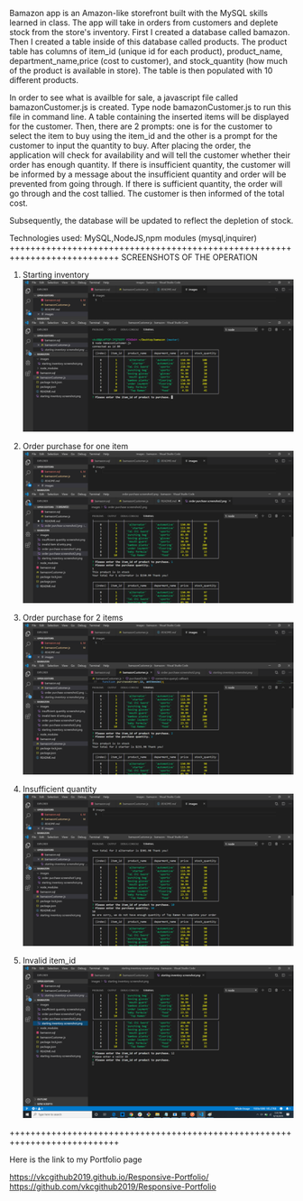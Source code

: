 Bamazon app is an Amazon-like storefront built with the MySQL skills learned in class. 
The app will take in orders from customers and deplete stock from the store's inventory. 
First I created a database called bamazon. Then I created a table inside of this database
called products. The product table has columns of item_id (unique id for each product), 
product_name, department_name,price (cost to customer), and stock_quantity (how much of the 
product is available in store). The table is then populated with 10 different products. 

In order to see what is availble for sale, a javascript file called bamazonCustomer.js is 
created. Type node bamazonCustomer.js to run this file in command line. A table containing the inserted items will be displayed for the customer. Then, there are 2 prompts: one is for the customer to select 
the item to buy using the item_id and the other is a prompt for the customer to input the quantity 
to buy. After placing the order, the application will check for availability and will tell the customer 
whether their order has enough quantity. If there is insufficient quantity, the customer will be 
informed by a message about the insufficient quantity and order will be prevented from going through.
If there is sufficient quantity, the order will go through and the cost tallied. The customer is then
informed of the total cost. 

Subsequently, the database will be updated to reflect the depletion of stock. 

Technologies used: MySQL,NodeJS,npm modules (mysql,inquirer)
+++++++++++++++++++++++++++++++++++++++++++++++++++++++++++++++++++++++++++
SCREENSHOTS OF THE OPERATION

1.  Starting inventory
 ![images](https://github.com/vkcgithub2019/bamazon/blob/master/images/starting%20inventory%20screenshot.png)

2.  Order purchase for one item
 ![images](https://github.com/vkcgithub2019/bamazon/blob/master/images/order%20purchase%20screenshot1.png) 

3.  Order purchase for 2 items
 ![images](https://github.com/vkcgithub2019/bamazon/blob/master/images/order%20purchase%20screenshot2.png) 

4.  Insufficient quantity
 ![images](https://github.com/vkcgithub2019/bamazon/blob/master/images/insufficient%20quantity%20screenshot.png)

5.  Invalid item_id
 ![images](https://github.com/vkcgithub2019/bamazon/blob/master/images/invalid%20item%20id%20entry.png) 

+++++++++++++++++++++++++++++++++++++++++++++++++++++++++++++++++++++++++++

Here is the link to my Portfolio page

https://vkcgithub2019.github.io/Responsive-Portfolio/
https://github.com/vkcgithub2019/Responsive-Portfolio